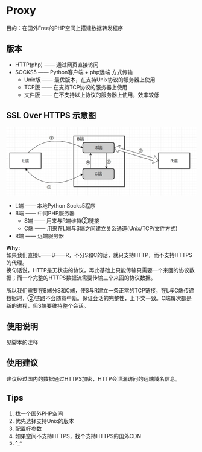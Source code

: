 # Proxy

 目的：在国外Free的PHP空间上搭建数据转发程序

## 版本

* HTTP(php) —— 通过网页直接访问
* SOCKS5 —— Python客户端 + php远端 方式传输
    * Unix版 —— 最优版本，在支持Unix协议的服务器上使用
    * TCP版 —— 在支持TCP协议的服务器上使用
    * 文件版 —— 在不支持以上协议的服务器上使用，效率较低

## SSL Over HTTPS 示意图

[img]:![sk5_php](Socks5/sk5_php.jpg)
![xinroom](https://raw.githubusercontent.com/XinRoom/Proxy/master/Socks5/sk5_php.jpg)

 * L端 —— 本地Python Socks5程序
 * B端 —— 中间PHP服务器
    * S端 —— 用来与R端维持②链接
    * C端 —— 用来在L端与S端之间建立关系通道(Unix/TCP/文件方式)
 * R端 —— 远端服务器

**Why:**  
如果我们直接L——B——R，不分S和C的话，就只支持HTTP，而不支持HTTPS的代理。  
换句话说，HTTP是无状态的协议，再此基础上只能传输只需要一个来回的协议数据；而一个完整的HTTPS数据流需要传输三个来回的协议数据。

所以我们需要在B端分S和C端，使S与R建立一条正常的TCP链接，在L与C端传递数据时，②链路不会随意中断。保证会话的完整性，上下文一致。C端每次都是新的进程，但S端要维持整个会话。

## 使用说明

见脚本的注释

## 使用建议

建议经过国内的数据通过HTTPS加密，HTTP会泄漏访问的远端域名信息。

## Tips

1. 找一个国外PHP空间
2. 优先选择支持Unix的版本
3. 配置好参数
4. 如果空间不支持HTTPS，找个支持HTTPS的国外CDN
5. ^_^